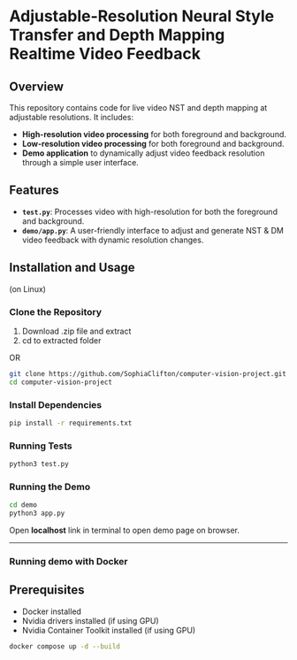 # Adjustable-Resolution Neural Style Transfer and Depth Mapping Realtime Video Feedback

## Overview

This repository contains code for live video NST and depth mapping at adjustable resolutions. It includes:

-   **High-resolution video processing** for both foreground and background.
-   **Low-resolution video processing** for both foreground and background.
-   **Demo application** to dynamically adjust video feedback resolution through a simple user interface.

## Features

-   **`test.py`**: Processes video with high-resolution for both the foreground and background.
-   **`demo/app.py`**: A user-friendly interface to adjust and generate NST & DM video feedback with dynamic resolution changes.

## Installation and Usage

(on Linux)

### Clone the Repository

1. Download .zip file and extract
2. cd to extracted folder

OR

```sh
git clone https://github.com/SophiaClifton/computer-vision-project.git
cd computer-vision-project
```

### Install Dependencies

```sh
pip install -r requirements.txt
```

### Running Tests

```sh
python3 test.py
```

### Running the Demo

```sh
cd demo
python3 app.py
```

Open **localhost** link in terminal to open demo page on browser.

---

### Running demo with Docker

## Prerequisites

<!-- https://forums.developer.nvidia.com/t/install-opencv-with-cuda-on-docker-containner-for-dgpu/325364/2 -->

-   Docker installed
-   Nvidia drivers installed (if using GPU)
-   Nvidia Container Toolkit installed (if using GPU)

```bash
docker compose up -d --build
```
